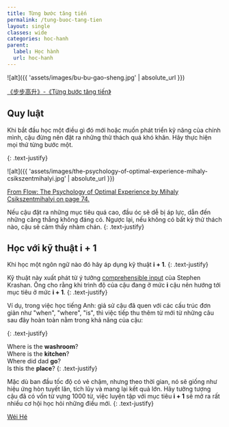 ```yaml
---
title: Từng bước tăng tiến
permalink: /tung-buoc-tang-tien
layout: single
classes: wide
categories: hoc-hanh
parent:
  label: Học hành
  url: hoc-hanh
---
```


![alt]({{ 'assets/images/bu-bu-gao-sheng.jpg' | absolute_url }})
> <cite>
<a target="_blank" href="https://www.nipic.com/show/40403026.html">
《步步高升》-《Từng bước tăng tiến》
</a>

## Quy luật
Khi bắt đầu học một điều gì đó mới hoặc muốn phát triển kỹ năng của chính mình, cậu đừng nên đặt ra những thử thách quá khó khăn. Hãy thực hiện mọi thứ từng bước một.

{: .text-justify}

![alt]({{ 'assets/images/the-psychology-of-optimal-experience-mihaly-csikszentmihalyi.jpg' | absolute_url }})
> <cite>
<a target="_blank" href="https://www.flickr.com/photos/wfryer/304317777">
From Flow: The Psychology of Optimal Experience by Mihaly Csikszentmihalyi on page 74.
</a>

Nếu cậu đặt ra những mục tiêu quá cao, đầu óc sẽ dễ bị áp lực, dẫn đến những căng thẳng không đáng có.
Ngược lại, nếu không có bất kỳ thử thách nào, cậu sẽ cảm thấy nhàm chán.
{: .text-justify}

## Học với kỹ thuật i + 1
Khi học một ngôn ngữ nào đó hãy áp dụng kỹ thuật **i \+ 1**.
{: .text-justify}

Kỹ thuật này xuất phát từ ý tưởng <a target="_blank" href="https://www.leonardoenglish.com/blog/comprehensible-input">
comprehensible input</a> của Stephen Krashan. Ông cho rằng khi trình độ của cậu đang ở mức **i** cậu nên hướng tới mục tiêu ở mức **i \+ 1**.
{: .text-justify}

Ví dụ, trong việc học tiếng Anh: giả sử cậu đã quen với các cấu trúc đơn giản như "when", "where", "is", thì việc tiếp thu thêm từ mới từ những câu sau đây hoàn toàn nằm trong khả năng của cậu:

{: .text-justify}

Where is the **washroom**?\
Where is the **kitchen**?\
Where did dad **go**?\
Is this the **place**?
{: .text-justify}

Mặc dù ban đầu tốc độ có vẻ chậm, nhưng theo thời gian, nó sẽ giống như hiệu ứng hòn tuyết lăn, tích lũy và mang lại kết quả lớn.
Hãy tưởng tượng cậu đã có vốn từ vựng 1000 từ, việc luyện tập với mục tiêu **i \+ 1** sẽ mở ra rất nhiều cơ hội học hỏi những điều mới.
{: .text-justify}

> <cite>
<a target="_blank" href="https://wei-he.xyz">Wéi Hé</a>
</cite>